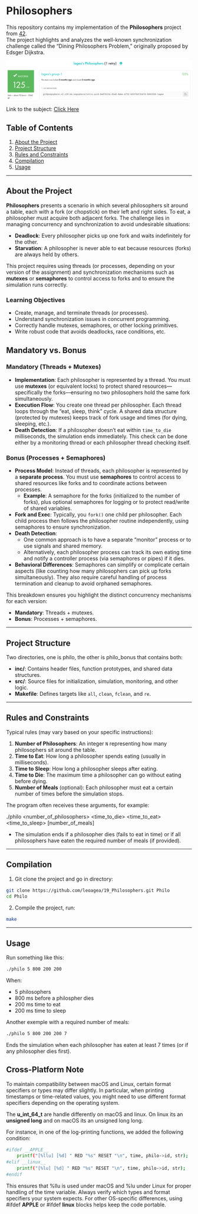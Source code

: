 # Philosophers

This repository contains my implementation of the **Philosophers** project from [42](https://www.42.fr/).  
The project highlights and analyzes the well-known synchronization challenge called the “Dining Philosophers Problem,” originally proposed by Edsger Dijkstra.

![Grade](docs/Grade.png)

Link to the subject: [Click Here](docs/en.subject.pdf)
## Table of Contents

1. [About the Project](#about-the-project)  
2. [Project Structure](#project-structure)  
3. [Rules and Constraints](#rules-and-constraints)  
4. [Compilation](#compilation)  
5. [Usage](#usage)  

---

## About the Project

**Philosophers** presents a scenario in which several philosophers sit around a table, each with a fork (or chopstick) on their left and right sides. To eat, a philosopher must acquire both adjacent forks. The challenge lies in managing concurrency and synchronization to avoid undesirable situations:

- **Deadlock**: Every philosopher picks up one fork and waits indefinitely for the other.  
- **Starvation**: A philosopher is never able to eat because resources (forks) are always held by others.

This project requires using threads (or processes, depending on your version of the assignment) and synchronization mechanisms such as **mutexes** or **semaphores** to control access to forks and to ensure the simulation runs correctly.

### Learning Objectives

- Create, manage, and terminate threads (or processes).  
- Understand synchronization issues in concurrent programming.  
- Correctly handle mutexes, semaphores, or other locking primitives.  
- Write robust code that avoids deadlocks, race conditions, etc.

## Mandatory vs. Bonus

### Mandatory (Threads + Mutexes)
- **Implementation**: Each philosopher is represented by a thread. You must use **mutexes** (or equivalent locks) to protect shared resources—specifically the forks—ensuring no two philosophers hold the same fork simultaneously.
- **Execution Flow**: You create one thread per philosopher. Each thread loops through the “eat, sleep, think” cycle. A shared data structure (protected by mutexes) keeps track of fork usage and times (for dying, sleeping, etc.).
- **Death Detection**: If a philosopher doesn’t eat within `time_to_die` milliseconds, the simulation ends immediately. This check can be done either by a monitoring thread or each philosopher thread checking itself.

### Bonus (Processes + Semaphores)
- **Process Model**: Instead of threads, each philosopher is represented by a **separate process**. You must use **semaphores** to control access to shared resources like forks and to coordinate actions between processes.
  - **Example**: A semaphore for the forks (initialized to the number of forks), plus optional semaphores for logging or to protect read/write of shared variables.
- **Fork and Exec**: Typically, you `fork()` one child per philosopher. Each child process then follows the philosopher routine independently, using semaphores to ensure synchronization.
- **Death Detection**:  
  - One common approach is to have a separate “monitor” process or to use signals and shared memory.  
  - Alternatively, each philosopher process can track its own eating time and notify a controller process (via semaphores or pipes) if it dies.
- **Behavioral Differences**: Semaphores can simplify or complicate certain aspects (like counting how many philosophers can pick up forks simultaneously). They also require careful handling of process termination and cleanup to avoid orphaned semaphores.

This breakdown ensures you highlight the distinct concurrency mechanisms for each version:
- **Mandatory**: Threads + mutexes.  
- **Bonus**: Processes + semaphores.  

---

## Project Structure

Two directories, one is philo, the other is philo_bonus that contains both:


- **inc/**: Contains header files, function prototypes, and shared data structures.  
- **src/**: Source files for initialization, simulation, monitoring, and other logic.  
- **Makefile**: Defines targets like `all`, `clean`, `fclean`, and `re`.

---

## Rules and Constraints

Typical rules (may vary based on your specific instructions):

1. **Number of Philosophers**: An integer `N` representing how many philosophers sit around the table.  
2. **Time to Eat**: How long a philosopher spends eating (usually in milliseconds).  
3. **Time to Sleep**: How long a philosopher sleeps after eating.  
4. **Time to Die**: The maximum time a philosopher can go without eating before dying.  
5. **Number of Meals** (optional): Each philosopher must eat a certain number of times before the simulation stops.

The program often receives these arguments, for example:

./philo <number_of_philosophers> <time_to_die> <time_to_eat> <time_to_sleep> [number_of_meals]


- The simulation ends if a philosopher dies (fails to eat in time) or if all philosophers have eaten the required number of meals (if provided).

---

## Compilation

1. Git clone the project and go in directory:

```bash
git clone https://github.com/leoagea/19_Philosophers.git Philo
cd Philo
```

2. Compile the project, run:

```bash
make
```

---

## Usage

Run something like this:

```bash
./philo 5 800 200 200
```
When:

- 5  philosophers
- 800 ms before a philospher dies
- 200 ms time to eat
- 200 ms time to sleep

Another exemple with a required number of meals:

```bash
./philo 5 800 200 200 7
```

Ends the simulation when each philosopher has eaten at least 7 times (or if any philosopher dies first).


## Cross-Platform Note

To maintain compatibility between macOS and Linux, certain format specifiers or types may differ slightly. In particular, when printing timestamps or time-related values, you might need to use different format specifiers depending on the operating system. 

The **u_int_64_t** are handle differently on macOS and linux. On linux its an **unsigned long** and on macOS its an unsigned long long.

For instance, in one of the log-printing functions, we added the following condition:

```bash
#ifdef __APPLE__
	printf("[%llu] [%d] " RED "%s" RESET "\n", time, philo->id, str);
#elif __linux__
	printf("[%lu] [%d] " RED "%s" RESET "\n", time, philo->id, str);
#endif
```


This ensures that %llu is used under macOS and %lu under Linux for proper handling of the time variable. Always verify which types and format specifiers your system expects. For other OS-specific differences, using #ifdef __APPLE__ or #ifdef __linux__ blocks helps keep the code portable.